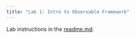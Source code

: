 ```yaml
---
title: "Lab 1: Intro to Observable Framework"
---
```


Lab instructions in the [readme.md](./README.md).